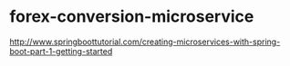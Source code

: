 # forex-conversion-microservice

http://www.springboottutorial.com/creating-microservices-with-spring-boot-part-1-getting-started
